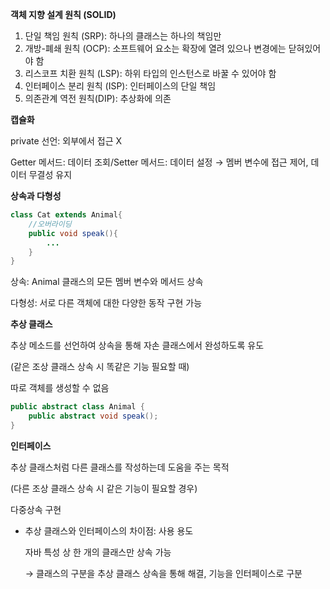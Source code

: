 **객체 지향 설계 원칙 (SOLID)**

1. 단일 책임 원칙 (SRP): 하나의 클래스는 하나의 책임만
2. 개방-폐쇄 원칙 (OCP): 소프트웨어 요소는 확장에 열려 있으나 변경에는 닫혀있어야 함
3. 리스코프 치환 원칙 (LSP): 하위 타입의 인스턴스로 바꿀 수 있어야 함
4. 인터페이스 분리 원칙 (ISP): 인터페이스의 단일 책임
5. 의존관계 역전 원칙(DIP): 추상화에 의존


**캡슐화**

private 선언: 외부에서 접근 X

Getter 메서드: 데이터 조회/Setter 메서드: 데이터 설정 → 멤버 변수에 접근 제어, 데이터 무결성 유지

**상속과 다형성**

```java
class Cat extends Animal{
	//오버라이딩
	public void speak(){
		...
	}
}
```

상속: Animal 클래스의 모든 멤버 변수와 메서드 상속

다형성: 서로 다른 객체에 대한 다양한 동작 구현 가능


**추상 클래스**

추상 메소드를 선언하여 상속을 통해 자손 클래스에서 완성하도록 유도

(같은 조상 클래스 상속 시 똑같은 기능 필요할 때)

따로 객체를 생성할 수 없음

```java
public abstract class Animal {
    public abstract void speak();
}
```


**인터페이스**

추상 클래스처럼 다른 클래스를 작성하는데 도움을 주는 목적

(다른 조상 클래스 상속 시 같은 기능이 필요할 경우)

다중상속 구현


* 추상 클래스와 인터페이스의 차이점: 사용 용도

    자바 특성 상 한 개의 클래스만 상속 가능

    → 클래스의 구분을 추상 클래스 상속을 통해 해결, 기능을 인터페이스로 구분